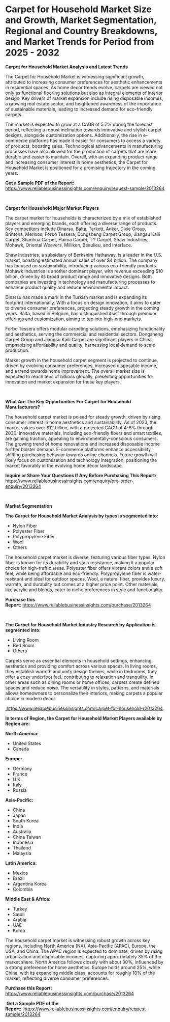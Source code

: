 <p><h1>Carpet for Household Market Size and Growth, Market Segmentation, Regional and Country Breakdowns, and Market Trends for Period from 2025 -  2032</h1></p><p><strong>Carpet for Household Market Analysis and Latest Trends</strong></p>
<p><p>The Carpet for Household Market is witnessing significant growth, attributed to increasing consumer preferences for aesthetic enhancements in residential spaces. As home decor trends evolve, carpets are viewed not only as functional flooring solutions but also as integral elements of interior design. Key drivers of market expansion include rising disposable incomes, a growing real estate sector, and heightened awareness of the importance of sustainable materials, leading to increased demand for eco-friendly carpets.</p><p>The market is expected to grow at a CAGR of 5.7% during the forecast period, reflecting a robust inclination towards innovative and stylish carpet designs, alongside customization options. Additionally, the rise in e-commerce platforms has made it easier for consumers to access a variety of products, boosting sales. Technological advancements in manufacturing processes have also allowed for the production of carpets that are more durable and easier to maintain. Overall, with an expanding product range and increasing consumer interest in home aesthetics, the Carpet for Household Market is positioned for a promising trajectory in the coming years.</p></p>
<p><strong>Get a Sample PDF of the Report:&nbsp;</strong> <a href="https://www.reliablebusinessinsights.com/enquiry/request-sample/2013264?utm_campaign=2274&utm_medium=2&utm_source=Github&utm_content=ia&utm_term=15042025&utm_id=carpet-for-household">https://www.reliablebusinessinsights.com/enquiry/request-sample/2013264</a></p>
<p>&nbsp;</p>
<p><strong>Carpet for Household Major Market Players</strong></p>
<p><p>The carpet market for households is characterized by a mix of established players and emerging brands, each offering a diverse range of products. Key competitors include Dinarsu, Balta, Tarkett, Anker, Dixie Group, Brintons, Merinos, Forbo Tessera, Dongsheng Carpet Group, Jiangsu Kaili Carpet, Shanhua Carpet, Haima Carpet, TY Carpet, Shaw Industries, Mohawk, Oriental Weavers, Milliken, Beaulieu, and Interface.</p><p>Shaw Industries, a subsidiary of Berkshire Hathaway, is a leader in the U.S. market, boasting estimated annual sales of over $4 billion. The company has focused on sustainability, introducing various eco-friendly products. Mohawk Industries is another dominant player, with revenue exceeding $10 billion, driven by its broad product range and innovative designs. Both companies are investing in technology and manufacturing processes to enhance product quality and reduce environmental impact.</p><p>Dinarsu has made a mark in the Turkish market and is expanding its footprint internationally. With a focus on design innovation, it aims to cater to diverse consumer preferences, projecting steady growth in the coming years. Balta, based in Belgium, has distinguished itself through premium offerings and customization, aiming to tap into high-end markets.</p><p>Forbo Tessera offers modular carpeting solutions, emphasizing functionality and aesthetics, serving the commercial and residential sectors. Dongsheng Carpet Group and Jiangsu Kaili Carpet are significant players in China, emphasizing affordability and quality, harnessing local demand to scale production.</p><p>Market growth in the household carpet segment is projected to continue, driven by evolving consumer preferences, increased disposable income, and a trend towards home improvement. The overall market size is expected to reach tens of billions globally, presenting opportunities for innovation and market expansion for these key players.</p></p>
<p>&nbsp;</p>
<p><strong>What Are The Key Opportunities For Carpet for Household Manufacturers?</strong></p>
<p><p>The household carpet market is poised for steady growth, driven by rising consumer interest in home aesthetics and sustainability. As of 2023, the market values over $12 billion, with a projected CAGR of 4-6% through 2030. Innovative materials, including eco-friendly fibers and smart textiles, are gaining traction, appealing to environmentally-conscious consumers. The growing trend of home renovations and increased disposable income further bolster demand. E-commerce platforms enhance accessibility, shifting purchasing behavior towards online channels. Future growth will likely focus on customization and technology integration, positioning the market favorably in the evolving home décor landscape.</p></p>
<p><strong>Inquire or Share Your Questions If Any Before Purchasing This Report:</strong> <a href="https://www.reliablebusinessinsights.com/enquiry/pre-order-enquiry/2013264?utm_campaign=2274&utm_medium=2&utm_source=Github&utm_content=ia&utm_term=15042025&utm_id=carpet-for-household">https://www.reliablebusinessinsights.com/enquiry/pre-order-enquiry/2013264</a></p>
<p>&nbsp;</p>
<p><strong>Market Segmentation</strong></p>
<p><strong>The Carpet for Household Market Analysis by types is segmented into:</strong></p>
<p><ul><li>Nylon Fiber</li><li>Polyester Fiber</li><li>Polypropylene Fiber</li><li>Wool</li><li>Others</li></ul></p>
<p><p>The household carpet market is diverse, featuring various fiber types. Nylon fiber is known for its durability and stain resistance, making it a popular choice for high-traffic areas. Polyester fiber offers vibrant colors and a soft feel, while being affordable and eco-friendly. Polypropylene fiber is water-resistant and ideal for outdoor spaces. Wool, a natural fiber, provides luxury, warmth, and durability but comes at a higher price point. Other materials, like acrylic and blends, cater to niche preferences in style and functionality.</p></p>
<p><strong>Purchase this Report:&nbsp;</strong><a href="https://www.reliablebusinessinsights.com/purchase/2013264?utm_campaign=2274&utm_medium=2&utm_source=Github&utm_content=ia&utm_term=15042025&utm_id=carpet-for-household">https://www.reliablebusinessinsights.com/purchase/2013264</a></p>
<p>&nbsp;</p>
<p><strong>The Carpet for Household Market Industry Research by Application is segmented into:</strong></p>
<p><ul><li>Living Room</li><li>Bed Room</li><li>Others</li></ul></p>
<p><p>Carpets serve as essential elements in household settings, enhancing aesthetics and providing comfort across various spaces. In living rooms, they establish warmth and unify design themes, while in bedrooms, they offer a cozy underfoot feel, contributing to relaxation and tranquility. In other areas such as dining rooms or home offices, carpets create defined spaces and reduce noise. The versatility in styles, patterns, and materials allows homeowners to personalize their interiors, making carpets a popular choice in modern decor.</p></p>
<p><a href="https://www.reliablebusinessinsights.com/carpet-for-household-r2013264?utm_campaign=2274&utm_medium=2&utm_source=Github&utm_content=ia&utm_term=15042025&utm_id=carpet-for-household">&nbsp;https://www.reliablebusinessinsights.com/carpet-for-household-r2013264</a></p>
<p><strong>In terms of Region, the Carpet for Household Market Players available by Region are:</strong></p>
<p>
    <p> <strong> North America: </strong>
        <ul>
            <li>United States</li>
            <li>Canada</li>
        </ul>
        </p> 
    <p> <strong> Europe: </strong>
        <ul>
            <li>Germany</li>
            <li>France</li>
            <li>U.K.</li>
            <li>Italy</li>
            <li>Russia</li>
        </ul>
        </p> 
    <p> <strong> Asia-Pacific: </strong>
        <ul>
            <li>China</li>
            <li>Japan</li>
            <li>South Korea</li>
            <li>India</li>
            <li>Australia</li>
            <li>China Taiwan</li>
            <li>Indonesia</li>
            <li>Thailand</li>
            <li>Malaysia</li>
        </ul>
        </p> 
    <p> <strong> Latin America: </strong>
        <ul>
            <li>Mexico</li>
            <li>Brazil</li>
            <li>Argentina Korea</li>
            <li>Colombia</li>
        </ul>
        </p> 
    <p> <strong> Middle East & Africa: </strong>
        <ul>
            <li>Turkey</li>
            <li>Saudi</li>
            <li>Arabia</li>
            <li>UAE</li>
            <li>Korea</li>
        </ul>
    </p>
    </p>
<p><p>The household carpet market is witnessing robust growth across key regions, including North America (NA), Asia-Pacific (APAC), Europe, the USA, and China. The APAC region is expected to dominate, driven by rising urbanization and disposable incomes, capturing approximately 35% of the market share. North America follows closely with about 30%, influenced by a strong preference for home aesthetics. Europe holds around 25%, while China, with its expanding middle class, accounts for roughly 10% of the market, reflecting diverse consumer preferences.</p></p>
<p><strong>Purchase this Report: </strong><a href="https://www.reliablebusinessinsights.com/purchase/2013264?utm_campaign=2274&utm_medium=2&utm_source=Github&utm_content=ia&utm_term=15042025&utm_id=carpet-for-household">https://www.reliablebusinessinsights.com/purchase/2013264</a></p>
<p>&nbsp;<strong>Get a Sample PDF of the Report:&nbsp;&nbsp;</strong><a href="https://www.reliablebusinessinsights.com/enquiry/request-sample/2013264?utm_campaign=2274&utm_medium=2&utm_source=Github&utm_content=ia&utm_term=15042025&utm_id=carpet-for-household">https://www.reliablebusinessinsights.com/enquiry/request-sample/2013264</a></p>
<p><strong></strong></p>
<p><p></p><p></p><p></p></p>